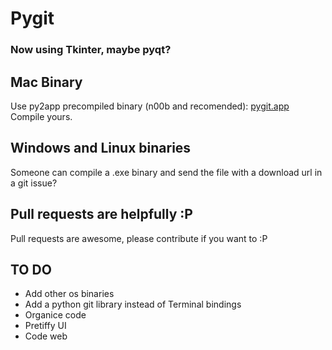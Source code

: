 # Pygit

### Now using Tkinter, maybe pyqt?

## Mac Binary
Use py2app precompiled binary (n00b and recomended):
[pygit.app](http://docscloud.me/download/50f1f73283167b537b000001)
Compile yours.

## Windows and Linux binaries
Someone can compile a .exe binary and send the file with a download url in a git issue?

## Pull requests are helpfully :P
Pull requests are awesome, please contribute if you want to :P

## TO DO
+ Add other os binaries
+ Add a python git library instead of Terminal bindings
+ Organice code
+ Pretiffy UI
+ Code web